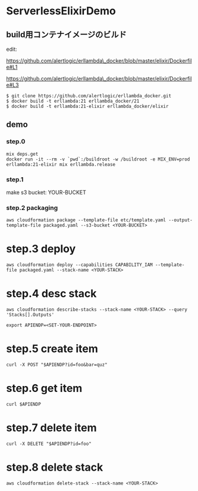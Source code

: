 # ServerlessElixirDemo

## build用コンテナイメージのビルド

edit:

https://github.com/alertlogic/erllambda\_docker/blob/master/elixir/Dockerfile#L1

https://github.com/alertlogic/erllambda\_docker/blob/master/elixir/Dockerfile#L3

```
$ git clone https://github.com/alertlogic/erllambda_docker.git
$ docker build -t erllambda:21 erllambda_docker/21
$ docker build -t erllambda:21-elixir erllambda_docker/elixir
```

## demo

### step.0
```
mix deps.get
docker run -it --rm -v `pwd`:/buildroot -w /buildroot -e MIX_ENV=prod erllambda:21-elixir mix erllambda.release
```

### step.1
make s3 bucket: YOUR-BUCKET

### step.2 packaging
```
aws cloudformation package --template-file etc/template.yaml --output-template-file packaged.yaml --s3-bucket <YOUR-BUCKET>
```

# step.3 deploy
```
aws cloudformation deploy --capabilities CAPABILITY_IAM --template-file packaged.yaml --stack-name <YOUR-STACK>
```

# step.4 desc stack
```
aws cloudformation describe-stacks --stack-name <YOUR-STACK> --query 'Stacks[].Outputs'
```

```
export APIENDP=<SET-YOUR-ENDPOINT>
```

# step.5 create item
```
curl -X POST "$APIENDP?id=foo&bar=quz"
```

# step.6 get item
```
curl $APIENDP
```

# step.7 delete item
```
curl -X DELETE "$APIENDP?id=foo"
```

# step.8 delete stack
```
aws cloudformation delete-stack --stack-name <YOUR-STACK>
```

